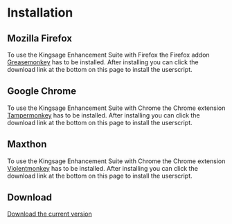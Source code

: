 # Installation

## Mozilla Firefox

To use the Kingsage Enhancement Suite with Firefox the Firefox addon [Greasemonkey](https://addons.mozilla.org/firefox/addon/greasemonkey/) has to be installed.
After installing you can click the download link at the bottom on this page to install the userscript.

## Google Chrome

To use the Kingsage Enhancement Suite with Chrome the Chrome extension [Tampermonkey](https://chrome.google.com/webstore/detail/tampermonkey/dhdgffkkebhmkfjojejmpbldmpobfkfo) has to be installed.
After installing you can click the download link at the bottom on this page to install the userscript.

## Maxthon

To use the Kingsage Enhancement Suite with Chrome the Chrome extension [Violentmonkey](http://extension.maxthon.com/detail/index.php?view_id=1680) has to be installed.
After installing you can click the download link at the bottom on this page to install the userscript.

## Download

[Download the current version](https://github.com/mstoppert/kingsage_enhancement_suite/raw/release/dist/kingsage_enhancement_sui.user.js)
